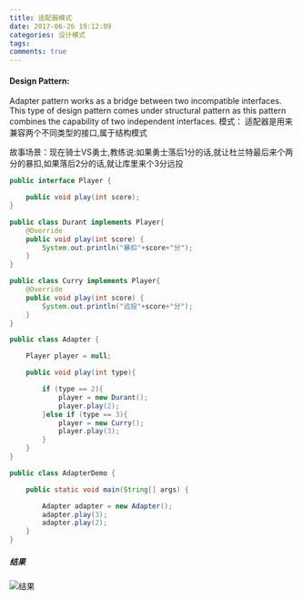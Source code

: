 ```yaml
---
title: 适配器模式
date: 2017-06-26 19:12:09
categories: 设计模式
tags:
comments: true
---
```


#### Design Pattern:
Adapter pattern works as a bridge between two incompatible interfaces. This type of design pattern comes under structural pattern as this pattern combines the capability of two independent interfaces.
模式： 适配器是用来兼容两个不同类型的接口,属于结构模式

故事场景：现在骑士VS勇士,教练说:如果勇士落后1分的话,就让杜兰特最后来个两分的暴扣,如果落后2分的话,就让库里来个3分远投


```java  Curry和Durant
public interface Player {

    public void play(int score);
}

public class Durant implements Player{
    @Override
    public void play(int score) {
        System.out.println("暴扣"+score+"分");
    }
}

public class Curry implements Player{
    @Override
    public void play(int score) {
        System.out.println("远投"+score+"分");
    }
}
```
```java 这是适配器,为什么要适配器,为了用户接口友好
public class Adapter {

    Player player = null;

    public void play(int type){

        if (type == 2){
            player = new Durant();
            player.play(2);
        }else if (type == 3){
            player = new Curry();
            player.play(3);
        }
    }
}
````
```java
public class AdapterDemo {

    public static void main(String[] args) {

        Adapter adapter = new Adapter();
        adapter.play(3);
        adapter.play(2);
    }
}
```
##### 结果
![结果](/uploads/pattern/adapter.png)





